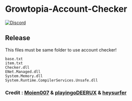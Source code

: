 # Growtopia-Account-Checker


[![Discord](https://img.shields.io/discord/809244676091412530?label=discord)](https://discord.gg/y9ypPXtPrz)


## Release [](https://github.com/1Emin/Growtopia-Account-Checker/releases/tag/release)
This files must be same folder to use account checker!
```
base.txt
item.txt
Checker.dll
ENet.Managed.dll
System.Memory.dll
System.Runtime.CompilerServices.Unsafe.dll
```



### Credit : [Moien007](https://github.com/moien007) & [playingoDEERUX](https://github.com/playingoDEERUX) & [heysurfer](https://github.com/heysurfer/)
